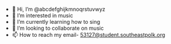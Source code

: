 - 👋 Hi, I’m @abcdefghijkmnoqrstuvwyz
- 👀 I’m interested in music
- 🌱 I’m currently learning how to sing
- 💞️ I’m looking to collaborate on music
- 📫 How to reach my email- 53127@student.southeastpolk.org

<!---
abcdefghijkmnoqrstuvwyz/abcdefghijkmnoqrstuvwyz is a ✨ special ✨ repository because its `README.md` (this file) appears on your GitHub profile.
You can click the Preview link to take a look at your changes.
--->
